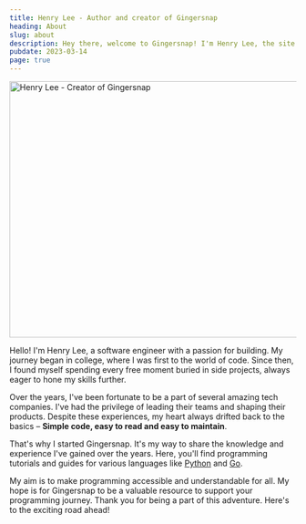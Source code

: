 ```yaml
---
title: Henry Lee - Author and creator of Gingersnap
heading: About
slug: about
description: Hey there, welcome to Gingersnap! I'm Henry Lee, the site's author and content creator.
pubdate: 2023-03-14
page: true
---
```


<img width="800" height="450" src="/media/henry.webp" alt="Henry Lee - Creator of Gingersnap"/>

Hello! I'm Henry Lee, a software engineer with a passion for building. My journey began in college, where I was first to the world of code. Since then, I found myself spending every free moment buried in side projects, always eager to hone my skills further.

Over the years, I've been fortunate to be a part of several amazing tech companies. I've had the privilege of leading their teams and shaping their products. Despite these experiences, my heart always drifted back to the basics – **Simple code, easy to read and easy to maintain**.

That's why I started Gingersnap. It's my way to share the knowledge and experience I've gained over the years. Here, you'll find programming tutorials and guides for various languages like [Python](/category/python/) and [Go](/category/go/).

My aim is to make programming accessible and understandable for all. My hope is for Gingersnap to be a valuable resource to support your programming journey. Thank you for being a part of this adventure. Here's to the exciting road ahead!
